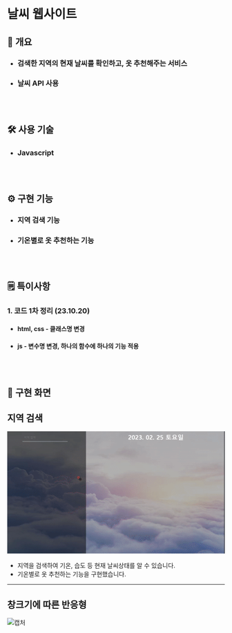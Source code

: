 # 날씨 웹사이트

<h2> 📃 개요 </h2>

- <h3>검색한 지역의 현재 날씨를 확인하고, 옷 추천해주는 서비스</h3>
- <h3>날씨 API 사용</h3>
  <br/><br/>

<h2> 🛠 사용 기술 </h2>

- <h3>Javascript</h3>
  <br/><br/>

<h2> ⚙️ 구현 기능 </h2>

- <h3>지역 검색 기능</h3>
- <h3>기온별로 옷 추천하는 기능</h3>
  <br/><br/>

<h2> 🗒 특이사항 </h2>

<h3>1. 코드 1차 정리 (23.10.20)</h3>

- <h4>html, css - 클래스명 변경</h4>
- <h4>js - 변수명 변경, 하나의 함수에 하나의 기능 적용</h4>

<br/><br/>

<h2> 🎥 구현 화면 </h2>

## 지역 검색

![캡처](/image/%EA%B2%80%EC%83%89_readme.gif)

- 지역을 검색하여 기온, 습도 등 현재 날씨상태를 알 수 있습니다.
- 기온별로 옷 추천하는 기능을 구현했습니다.

---

## 창크기에 따른 반응형

![캡처](/image/%EB%B0%98%EC%9D%91%ED%98%95_readme.gif)
